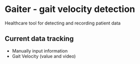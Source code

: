 # Gaiter - gait velocity detection

Healthcare tool for detecting and recording patient data

## Current data tracking
* Manually input information
* Gait Velocity (value and video)
